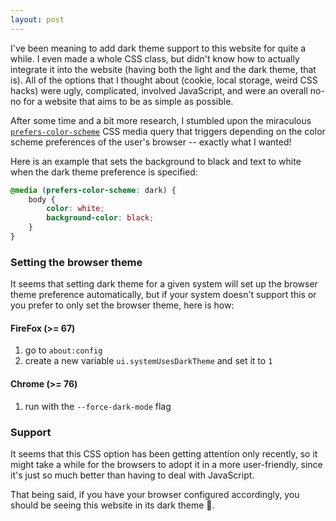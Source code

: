 ```yaml
---
layout: post
---
```


I've been meaning to add dark theme support to this website for quite a while. I even made a whole CSS class, but didn't know how to actually integrate it into the website (having both the light and the dark theme, that is). All of the options that I thought about (cookie, local storage, weird CSS hacks) were ugly, complicated, involved JavaScript, and were an overall no-no for a website that aims to be as simple as possible.

After some time and a bit more research, I stumbled upon the miraculous [`prefers-color-scheme`](https://developer.mozilla.org/en-US/docs/Web/CSS/@media/prefers-color-scheme#Result) CSS media query that triggers depending on the color scheme preferences of the user's browser -- exactly what I wanted!

Here is an example that sets the background to black and text to white when the dark theme preference is specified:

```scss
@media (prefers-color-scheme: dark) {
	body {
		color: white;
		background-color: black;
	}
}
```

### Setting the browser theme
It seems that setting dark theme for a given system will set up the browser theme preference automatically, but if your system doesn't support this or you prefer to only set the browser theme, here is how:

#### FireFox (>= 67)
1. go to `about:config`
2. create a new variable `ui.systemUsesDarkTheme` and set it to `1`

#### Chrome (>= 76)
1. run with the `--force-dark-mode` flag

### Support
It seems that this CSS option has been getting attention only recently, so it might take a while for the browsers to adopt it in a more user-friendly, since it's just so much better than having to deal with JavaScript.

That being said, if you have your browser configured accordingly, you should be seeing this website in its dark theme 🌙.
